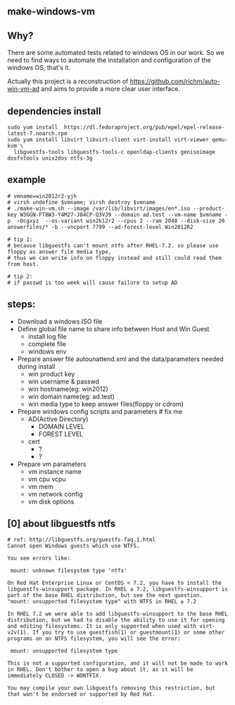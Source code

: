 ## make-windows-vm

## Why?
 There are some automated tests related to windows OS in our work. So we need to find ways to automate the installation and configuration of the windows OS, that's it.
 
 Actually this project is a reconstruction of https://github.com/richm/auto-win-vm-ad and aims to provide a more clear user interface.

## dependencies install
```
sudo yum install  https://dl.fedoraproject.org/pub/epel/epel-release-latest-7.noarch.rpm
sudo yum install libvirt libvirt-client virt-install virt-viewer qemu-kvm \
  libguestfs-tools libguestfs-tools-c openldap-clients genisoimage dosfstools unix2dos ntfs-3g
```

## example
```
# vmname=win2012r2-yjh
# virsh undefine $vmname; virsh destroy $vmname
# ./make-win-vm.sh --image /var/lib/libvirt/images/en*.iso --product-key W3GGN-FT8W3-Y4M27-J84CP-Q3VJ9 --domain ad.test --vm-name $vmname -p  ~Ocgxyz  --os-variant win2k12r2 --cpus 2 --ram 2048 --disk-size 20  answerfiles/* -b --vncport 7799 --ad-forest-level Win2012R2

# tip 1:
# because libguestfs can't mount ntfs after RHEL-7.2. so please use floppy as answer file media type,
# thus we can write info on floppy instead and still could read them from host.

# tip 2:
# if passwd is too week will cause failure to setup AD
```
 
## steps:
 - Download a windows ISO file
 - Define global file name to share info between Host and Win Guest
   - install log file
   - complete file
   - windows env
 - Prepare answer file autounattend.xml and the data/parameters needed during install
   - win product key
   - win username & passwd
   - win hostname(eg: win2012)
   - win domain name(eg: ad.test)
   - win media type to keep answer files(floppy or cdrom)
 - Prepare windows config scripts and parameters # fix me
   - AD(Active Directory)
     - DOMAIN LEVEL
     - FOREST LEVEL
   - cert
     - ?
     - ?
 - Prepare vm parameters
   - vm instance name
   - vm cpu vcpu
   - vm mem
   - vm network config
   - vm disk options



## [0] about libguestfs ntfs
```
# ref: http://libguestfs.org/guestfs-faq.1.html
Cannot open Windows guests which use NTFS.

You see errors like:

 mount: unknown filesystem type 'ntfs'

On Red Hat Enterprise Linux or CentOS < 7.2, you have to install the libguestfs-winsupport package. In RHEL ≥ 7.2, libguestfs-winsupport is part of the base RHEL distribution, but see the next question.
"mount: unsupported filesystem type" with NTFS in RHEL ≥ 7.2

In RHEL 7.2 we were able to add libguestfs-winsupport to the base RHEL distribution, but we had to disable the ability to use it for opening and editing filesystems. It is only supported when used with virt-v2v(1). If you try to use guestfish(1) or guestmount(1) or some other programs on an NTFS filesystem, you will see the error:

 mount: unsupported filesystem type

This is not a supported configuration, and it will not be made to work in RHEL. Don't bother to open a bug about it, as it will be immediately CLOSED -> WONTFIX.

You may compile your own libguestfs removing this restriction, but that won't be endorsed or supported by Red Hat. 
```
